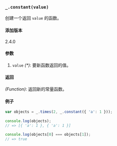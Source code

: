 ### `_.constant(value)`[​](#_constantvalue "_constantvalue的直接链接")

创建一个返回 `value` 的函数。

#### 添加版本

2.4.0

#### 参数

1.  `value` _(\*)_: 要新函数返回的值。

#### 返回

_(Function)_: 返回新的常量函数。

#### 例子


```js
var objects = _.times(2, _.constant({ 'a': 1 }));
 
console.log(objects);
// => [{ 'a': 1 }, { 'a': 1 }]
 
console.log(objects[0] === objects[1]);
// => true

```